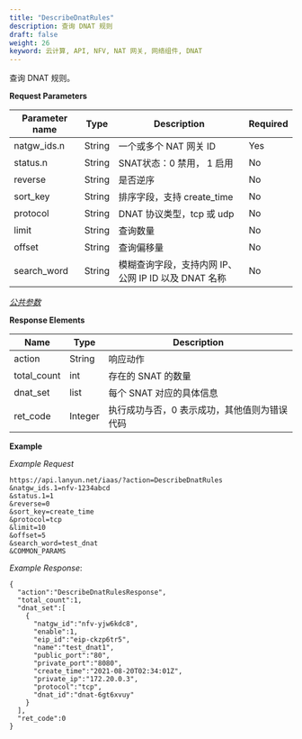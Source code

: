 ```yaml
---
title: "DescribeDnatRules"
description: 查询 DNAT 规则
draft: false
weight: 26
keyword: 云计算, API, NFV, NAT 网关, 网络组件, DNAT
---
```


查询 DNAT 规则。

**Request Parameters**

| Parameter name | Type | Description | Required |
| --- | --- | --- | --- |
| natgw_ids.n | String | 一个或多个 NAT 网关 ID | Yes |
| status.n | String | SNAT状态：0 禁用， 1 启用 | No |
| reverse | String | 是否逆序 | No |
| sort_key | String | 排序字段，支持 create_time | No |
| protocol| String | DNAT 协议类型，tcp 或 udp | No |
| limit | String | 查询数量 | No |
| offset | String | 查询偏移量 | No |
| search_word | String | 模糊查询字段，支持内网 IP、公网 IP ID 以及 DNAT 名称 | No |

[_公共参数_](../../get_api/parameters/)

**Response Elements**

| Name | Type | Description |
| --- | --- | --- |
| action | String | 响应动作 |
| total_count | int | 存在的 SNAT 的数量 |
| dnat_set | list | 每个 SNAT 对应的具体信息 |
| ret_code | Integer | 执行成功与否，0 表示成功，其他值则为错误代码 |

**Example**

_Example Request_

```
https://api.lanyun.net/iaas/?action=DescribeDnatRules
&natgw_ids.1=nfv-1234abcd
&status.1=1
&reverse=0
&sort_key=create_time
&protocol=tcp
&limit=10
&offset=5
&search_word=test_dnat
&COMMON_PARAMS
```

_Example Response_:

```
{
  "action":"DescribeDnatRulesResponse",
  "total_count":1,
  "dnat_set":[
    {
      "natgw_id":"nfv-yjw6kdc8",
      "enable":1,
      "eip_id":"eip-ckzp6tr5",
      "name":"test_dnat1",
      "public_port":"80",
      "private_port":"8080",
      "create_time":"2021-08-20T02:34:01Z",
      "private_ip":"172.20.0.3",
      "protocol":"tcp",
      "dnat_id":"dnat-6gt6xvuy"
    }
  ],
  "ret_code":0
}
```
